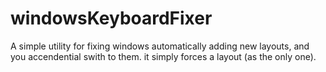 # windowsKeyboardFixer
A simple utility for fixing windows automatically adding new layouts, and you accendential swith to them. it simply forces a layout (as the only one).
